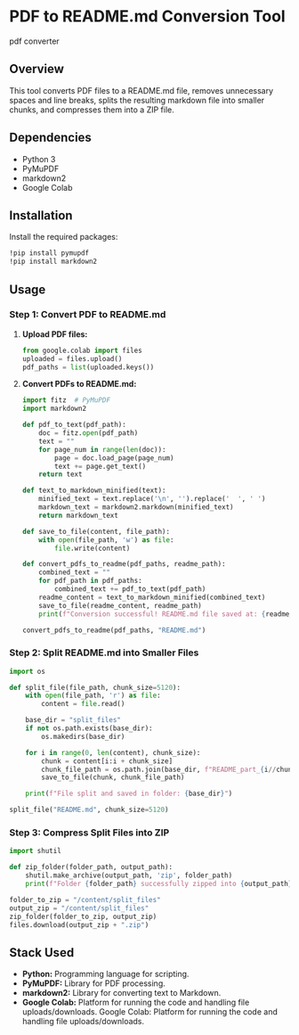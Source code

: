 # PDF to README.md Conversion Tool
pdf converter
## Overview
This tool converts PDF files to a README.md file, removes unnecessary spaces and line breaks, splits the resulting markdown file into smaller chunks, and compresses them into a ZIP file.

## Dependencies
- Python 3
- PyMuPDF
- markdown2
- Google Colab

## Installation
Install the required packages:
```bash
!pip install pymupdf
!pip install markdown2
```

## Usage

### Step 1: Convert PDF to README.md

1. **Upload PDF files:**
    ```python
    from google.colab import files
    uploaded = files.upload()
    pdf_paths = list(uploaded.keys())
    ```

2. **Convert PDFs to README.md:**
    ```python
    import fitz  # PyMuPDF
    import markdown2

    def pdf_to_text(pdf_path):
        doc = fitz.open(pdf_path)
        text = ""
        for page_num in range(len(doc)):
            page = doc.load_page(page_num)
            text += page.get_text()
        return text

    def text_to_markdown_minified(text):
        minified_text = text.replace('\n', '').replace('  ', ' ')
        markdown_text = markdown2.markdown(minified_text)
        return markdown_text

    def save_to_file(content, file_path):
        with open(file_path, 'w') as file:
            file.write(content)

    def convert_pdfs_to_readme(pdf_paths, readme_path):
        combined_text = ""
        for pdf_path in pdf_paths:
            combined_text += pdf_to_text(pdf_path)
        readme_content = text_to_markdown_minified(combined_text)
        save_to_file(readme_content, readme_path)
        print(f"Conversion successful! README.md file saved at: {readme_path}")

    convert_pdfs_to_readme(pdf_paths, "README.md")
    ```

### Step 2: Split README.md into Smaller Files
```python
import os

def split_file(file_path, chunk_size=5120):
    with open(file_path, 'r') as file:
        content = file.read()

    base_dir = "split_files"
    if not os.path.exists(base_dir):
        os.makedirs(base_dir)

    for i in range(0, len(content), chunk_size):
        chunk = content[i:i + chunk_size]
        chunk_file_path = os.path.join(base_dir, f"README_part_{i//chunk_size + 1}.md")
        save_to_file(chunk, chunk_file_path)

    print(f"File split and saved in folder: {base_dir}")

split_file("README.md", chunk_size=5120)
```

### Step 3: Compress Split Files into ZIP
```python
import shutil

def zip_folder(folder_path, output_path):
    shutil.make_archive(output_path, 'zip', folder_path)
    print(f"Folder {folder_path} successfully zipped into {output_path}.zip")

folder_to_zip = "/content/split_files"
output_zip = "/content/split_files"
zip_folder(folder_to_zip, output_zip)
files.download(output_zip + ".zip")
```

## Stack Used
- **Python:** Programming language for scripting.
- **PyMuPDF:** Library for PDF processing.
- **markdown2:** Library for converting text to Markdown.
- **Google Colab:** Platform for running the code and handling file uploads/downloads.
Google Colab: Platform for running the code and handling file uploads/downloads.
